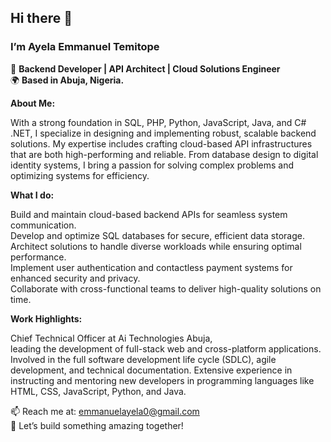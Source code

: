 ## Hi there 👋
### I’m Ayela Emmanuel Temitope  

🔧 **Backend Developer | API Architect | Cloud Solutions Engineer**  
🌍 **Based in Abuja, Nigeria.**  

**About Me:**  

With a strong foundation in SQL, PHP, Python, JavaScript, Java, and C# .NET, I specialize in designing and implementing robust, scalable backend solutions. My expertise includes crafting cloud-based API infrastructures that are both high-performing and reliable. From database design to digital identity systems, I bring a passion for solving complex problems and optimizing systems for efficiency.  

**What I do:**  

Build and maintain cloud-based backend APIs for seamless system communication.  
Develop and optimize SQL databases for secure, efficient data storage.  
Architect solutions to handle diverse workloads while ensuring optimal performance.  
Implement user authentication and contactless payment systems for enhanced security and privacy.  
Collaborate with cross-functional teams to deliver high-quality solutions on time.    

**Work Highlights:**  

Chief Technical Officer at Ai Technologies Abuja,  
leading the development of full-stack web and cross-platform applications.
Involved in the full software development life cycle (SDLC), agile development, and technical documentation.
Extensive experience in instructing and mentoring new developers in programming languages like HTML, CSS, JavaScript, Python, and Java.  

📫 Reach me at: emmanuelayela0@gmail.com  
🚀 Let’s build something amazing together!  


<!--
**ayela-emmanuel/ayela-emmanuel** is a ✨ _special_ ✨ repository because its `README.md` (this file) appears on your GitHub profile.

Here are some ideas to get you started:

- 🔭 I’m currently working on ...
- 🌱 I’m currently learning ...
- 👯 I’m looking to collaborate on ...
- 🤔 I’m looking for help with ...
- 💬 Ask me about ...
- 📫 How to reach me: ...
-->
